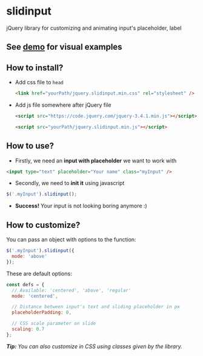 # slidinput

jQuery library for customizing and animating input's placeholder, label

## See [demo](https://goodleby.github.io/slidinput/demo/) for visual examples

## How to install?

- Add css file to `head`

  ```html
  <link href="yourPath/jquery.slidinput.min.css" rel="stylesheet" />
  ```

- Add js file somewhere after jQuery file

  ```html
  <script src="https://code.jquery.com/jquery-3.4.1.min.js"></script>

  <script src="yourPath/jquery.slidinput.min.js"></script>
  ```

## How to use?

- Firstly, we need an **input with placeholder** we want to work with

```html
<input type="text" placeholder="Your name" class="myInput" />
```

- Secondly, we need to **init it** using javascript

```javascript
$('.myInput').slidinput();
```

- **Success!** Your input is not looking boring anymore :)

## How to customize?

You can pass an object with options to the function:

```javascript
$('.myInput').slidinput({
  mode: 'above'
});
```

These are default options:

```javascript
const defs = {
  // Available: 'centered', 'above', 'regular'
  mode: 'centered',

  // Distance between input's text and sliding placeholder in px
  placeholderPadding: 0,

  // CSS scale parameter on slide
  scaling: 0.7
};
```

_**Tip:** You can also customize in CSS using classes given by the library._
